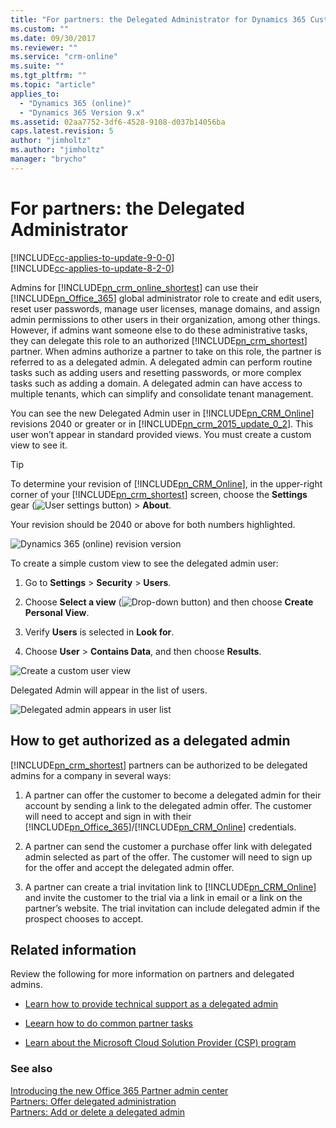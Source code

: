 ```yaml
---
title: "For partners: the Delegated Administrator for Dynamics 365 Customer Engagement | MicrosoftDocs"
ms.custom: ""
ms.date: 09/30/2017
ms.reviewer: ""
ms.service: "crm-online"
ms.suite: ""
ms.tgt_pltfrm: ""
ms.topic: "article"
applies_to: 
  - "Dynamics 365 (online)"
  - "Dynamics 365 Version 9.x"
ms.assetid: 02aa7752-3df6-4528-9108-d037b14056ba
caps.latest.revision: 5
author: "jimholtz"
ms.author: "jimholtz"
manager: "brycho"
---
```

# For partners: the Delegated Administrator

[!INCLUDE[cc-applies-to-update-9-0-0](../../includes/cc_applies_to_update_9_0_0.md)]<br/>[!INCLUDE[cc-applies-to-update-8-2-0](../../includes/cc_applies_to_update_8_2_0.md)]

Admins for [!INCLUDE[pn_crm_online_shortest](../../includes/pn-crm-online-shortest.md)] can use their [!INCLUDE[pn_Office_365](../../includes/pn-office-365.md)] global administrator role to create and edit users, reset user passwords, manage user licenses, manage domains, and assign admin permissions to other users in their organization, among other things. However, if admins want someone else to do these administrative tasks, they can delegate this role to an authorized [!INCLUDE[pn_crm_shortest](../../includes/pn-crm-shortest.md)] partner. When admins authorize a partner to take on this role, the partner is referred to as a delegated admin. A delegated admin can perform routine tasks such as adding users and resetting passwords, or more complex tasks such as adding a domain. A delegated admin can have access to multiple tenants, which can simplify and consolidate tenant management.  
  
 You can see the new Delegated Admin user in [!INCLUDE[pn_CRM_Online](../../includes/pn-crm-online.md)] revisions 2040 or greater or in [!INCLUDE[pn_crm_2015_update_0_2](../../includes/pn-crm-2015-update-0-2.md)]. This user won’t appear in standard provided views. You must create a custom view to see it.  
  
> [!TIP]
>  To determine your revision of [!INCLUDE[pn_CRM_Online](../../includes/pn-crm-online.md)], in the upper-right corner of your [!INCLUDE[pn_crm_shortest](../../includes/pn-crm-shortest.md)] screen, choose the **Settings** gear (![User settings button](../media/user-settings-button.png "User settings button")) > **About**.  
>   
>  Your revision should be 2040 or above for both numbers highlighted.  
  
 ![Dynamics 365 (online) revision version](../media/revision-version.png "Dynamics 365 (online) revision version")  
  
 To create a simple custom view to see the delegated admin user:  
  
1.  Go to **Settings** > **Security** > **Users**.  
  
2.  Choose **Select a view** (![Drop-down button](../media/dropdown-button.png "Drop-down button")) and then choose **Create Personal View**.  
  
3.  Verify **Users** is selected in **Look for**.  
  
4.  Choose **User** > **Contains Data**, and then choose **Results**.  
  
 ![Create a custom user view](../media/user-custom-view.png "Create a custom user view")  
  
 Delegated Admin will appear in the list of users.  
  
 ![Delegated admin appears in user list](../media/delegated-admin-user.png "Delegated admin appears in user list")  
  
## How to get authorized as a delegated admin  
 [!INCLUDE[pn_crm_shortest](../../includes/pn-crm-shortest.md)] partners can be authorized to be delegated admins for a company in several ways:  
  
1.  A partner can offer the customer to become a delegated admin for their account by sending a link to the delegated admin offer. The customer will need to accept and sign in with their [!INCLUDE[pn_Office_365](../../includes/pn-office-365.md)]/[!INCLUDE[pn_CRM_Online](../../includes/pn-crm-online.md)] credentials.  
  
2.  A partner can send the customer a purchase offer link with delegated admin selected as part of the offer. The customer will need to sign up for the offer and accept the delegated admin offer.  
  
3.  A partner can create a trial invitation link to [!INCLUDE[pn_CRM_Online](../../includes/pn-crm-online.md)] and invite the customer to the trial via a link in email or a link on the partner’s website. The trial invitation can include delegated admin if the prospect chooses to accept.  
  
## Related information  
 Review the following for more information on partners and delegated admins.  
  
-   [Learn how to provide technical support as a delegated admin](https://msdn.microsoft.com/library/partnercenter/mt157012.aspx)  
  
-   [Leearn how to do common partner tasks](https://partnercenter.microsoft.com/partner/howto)  
  
-   [Learn about the Microsoft Cloud Solution Provider (CSP) program](http://go.microsoft.com/fwlink/p/?LinkID=617116)  
  
### See also  
 [Introducing the new Office 365 Partner admin center](https://blogs.office.com/2014/01/28/introducing-the-new-office-365-partner-admin-center/)   
 [Partners: Offer delegated administration](https://support.office.com/article/Partners-Offer-delegated-administration-26530dc0-ebba-415b-86b1-b55bc06b073e?ui=en-US&rs=en-US&ad=US)   
 [Partners: Add or delete a delegated admin](https://support.office.com/article/partners-add-or-delete-a-delegated-admin-201ccb3b-6011-4bf1-a6b2-84e7cc1ee2d0)
